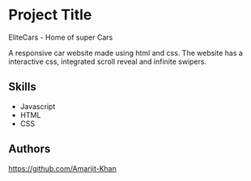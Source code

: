 # Project Title

EliteCars - Home of super Cars

A responsive car website made using html and css. The website has a interactive css, integrated scroll reveal and infinite swipers.

## Skills
* Javascript
* HTML
* CSS

## Authors

https://github.com/Amarjit-Khan